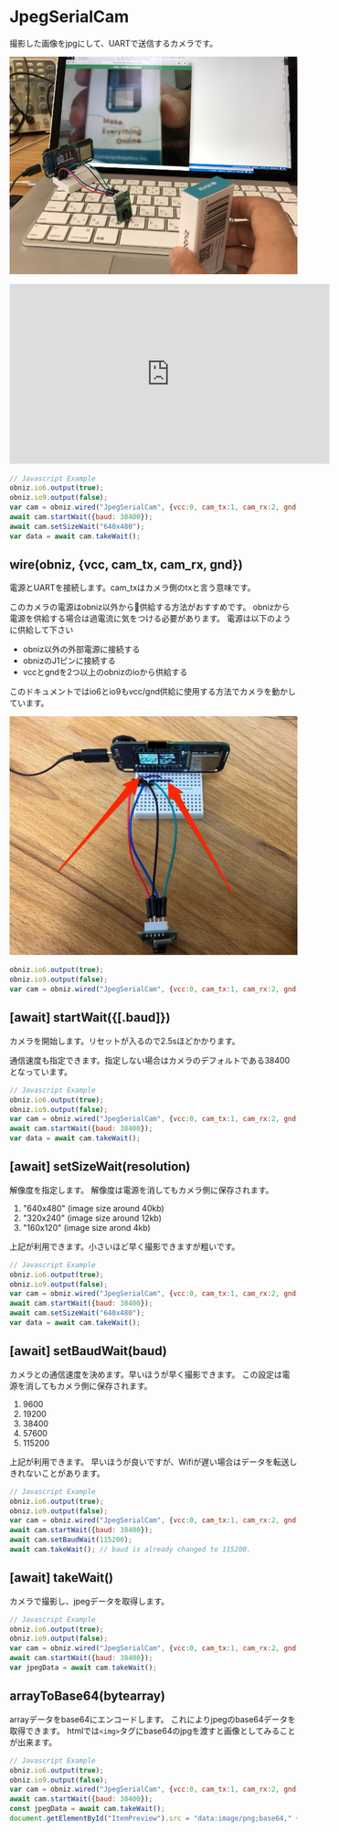 # JpegSerialCam

撮影した画像をjpgにして、UARTで送信するカメラです。

![](./image.jpg)

<iframe width="560" height="315" src="https://www.youtube.com/embed/CYoMmMoa3ao" frameborder="0" allow="autoplay; encrypted-media" allowfullscreen></iframe>

```Javascript
// Javascript Example
obniz.io6.output(true);
obniz.io9.output(false);
var cam = obniz.wired("JpegSerialCam", {vcc:0, cam_tx:1, cam_rx:2, gnd:3});
await cam.startWait({baud: 38400});
await cam.setSizeWait("640x480");
var data = await cam.takeWait();
```

## wire(obniz, {vcc, cam_tx, cam_rx, gnd})
電源とUARTを接続します。cam_txはカメラ側のtxと言う意味です。

このカメラの電源はobniz以外から供給する方法がおすすめです。
obnizから電源を供給する場合は過電流に気をつける必要があります。
電源は以下のように供給して下さい

- obniz以外の外部電源に接続する
- obnizのJ1ピンに接続する
- vccとgndを2つ以上のobnizのioから供給する

このドキュメントではio6とio9もvcc/gnd供給に使用する方法でカメラを動かしています。

![](./wire.jpg)

```Javascript
obniz.io6.output(true);
obniz.io9.output(false);
var cam = obniz.wired("JpegSerialCam", {vcc:0, cam_tx:1, cam_rx:2, gnd:3});
```

## [await] startWait({[.baud]})
カメラを開始します。リセットが入るので2.5sほどかかります。

通信速度も指定できます。指定しない場合はカメラのデフォルトである38400となっています。

```Javascript
// Javascript Example
obniz.io6.output(true);
obniz.io9.output(false);
var cam = obniz.wired("JpegSerialCam", {vcc:0, cam_tx:1, cam_rx:2, gnd:3});
await cam.startWait({baud: 38400});
var data = await cam.takeWait();
```

## [await] setSizeWait(resolution)
解像度を指定します。
解像度は電源を消してもカメラ側に保存されます。

1. "640x480" (image size around 40kb)
2. "320x240" (image size around 12kb)
3. "160x120" (image size arond 4kb)

上記が利用できます。小さいほど早く撮影できますが粗いです。

```Javascript
// Javascript Example
obniz.io6.output(true);
obniz.io9.output(false);
var cam = obniz.wired("JpegSerialCam", {vcc:0, cam_tx:1, cam_rx:2, gnd:3});
await cam.startWait({baud: 38400});
await cam.setSizeWait("640x480");
var data = await cam.takeWait();
```

## [await] setBaudWait(baud)
カメラとの通信速度を決めます。早いほうが早く撮影できます。
この設定は電源を消してもカメラ側に保存されます。

1. 9600
2. 19200
3. 38400
4. 57600
5. 115200

上記が利用できます。
早いほうが良いですが、Wifiが遅い場合はデータを転送しきれないことがあります。

```Javascript
// Javascript Example
obniz.io6.output(true);
obniz.io9.output(false);
var cam = obniz.wired("JpegSerialCam", {vcc:0, cam_tx:1, cam_rx:2, gnd:3});
await cam.startWait({baud: 38400});
await cam.setBaudWait(115200);
await cam.takeWait(); // baud is already changed to 115200.
```

## [await] takeWait()
カメラで撮影し、jpegデータを取得します。

```Javascript
// Javascript Example
obniz.io6.output(true);
obniz.io9.output(false);
var cam = obniz.wired("JpegSerialCam", {vcc:0, cam_tx:1, cam_rx:2, gnd:3});
await cam.startWait({baud: 38400});
var jpegData = await cam.takeWait();
```

## arrayToBase64(bytearray)
arrayデータをbase64にエンコードします。
これによりjpegのbase64データを取得できます。
htmlでは```<img>```タグにbase64のjpgを渡すと画像としてみることが出来ます。

```Javascript
// Javascript Example
obniz.io6.output(true);
obniz.io9.output(false);
var cam = obniz.wired("JpegSerialCam", {vcc:0, cam_tx:1, cam_rx:2, gnd:3});
await cam.startWait({baud: 38400});
const jpegData = await cam.takeWait();
document.getElementById("ItemPreview").src = "data:image/png;base64," + cam.arrayToBase64(jpegData);
```